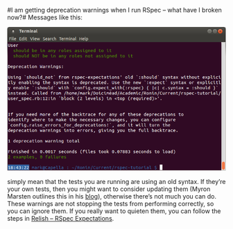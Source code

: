 #I am getting deprecation warnings when I run RSpec – what have I broken now?#
Messages like this:

![Deprecation Warnings:](./screenies/deprecation-warnings.png "Deprecation Warnings:")

simply mean that the tests you are running are using an old syntax. If they’re your own tests, then you might want to consider updating them (Myron Marsten outlines this in his [blog](http://rspec.info/blog/2012/06/rspecs-new-expectation-syntax/)), otherwise there’s not much you can do. These warnings are not stopping the tests from performing correctly, so you can ignore them. If you really want to quieten them, you can follow the steps in [Relish – RSpec Expectations](https://relishapp.com/rspec/rspec-expectations/docs/syntax-configuration).
